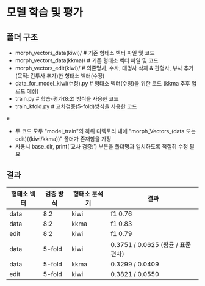 # 모델 학습 및 평가
## 폴더 구조
- morph_vectors_data(kiwi)/  # 기존 형태소 벡터 파일 및 코드
- morph_vectors_data(kkma)/  # 기존 형태소 벡터 파일 및 코드
- morph_vectors_edit(kiwi)/  # 의존명사, 수사, 대명사 삭제 & 관형사, 부사 추가(목적: 간투사 추가)한 형태소 벡터(수정)
- data_for_model_kiwi(수정).py # 형태소 벡터(수정)을 위한 코드 (kkma 추후 업로드 예정)
- train.py # 학습-평가(8:2) 방식을 사용한 코드
- train_kfold.py # 교차검증(5-fold)방식을 사용한 코드

※
- 두 코드 모두 "model_train"의 하위 디렉토리 내에 "morph_Vectors_(data 또는 edit)((kiwi/kkma))" 폴더가 존재함을 가정
- 사용시 base_dir, print('교차 검증:') 부분을 폴더명과 일치하도록 적절히 수정 필요

## 결과

| 형태소 벡터 | 검증 방식 | 형태소 분석기 | 결과 |
|---|---|---|---|
| data | 8:2 | kiwi | f1 0.76 |
| data | 8:2 | kkma | f1 0.83 |
| edit | 8:2 | kiwi | f1 0.79 |
| data | 5-fold | kiwi | 0.3751 / 0.0625 (평균 / 표준편차) |
| data | 5-fold | kkma | 0.3299 / 0.0409 |
| edit | 5-fold | kiwi | 0.3821 / 0.0550 |
